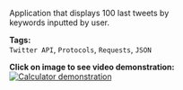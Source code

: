Application that displays 100 last tweets by  
keywords inputted by user.  
  
**Tags:**  
`Twitter API`, `Protocols`, `Requests`, `JSON`
  
**Click on image to see video demonstration:**  
[![Calculator demonstration](https://firebasestorage.googleapis.com/v0/b/project-6823619469149101723.appspot.com/o/tweets.png?alt=media&token=19772878-62f7-4cc9-8290-6be123c2291d)](https://www.youtube.com/watch?v=JzTbN7rba5E)
